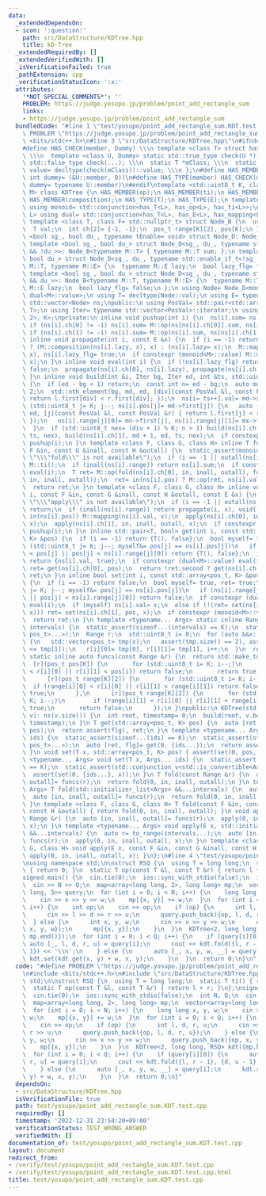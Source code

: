 ```yaml
---
data:
  _extendedDependsOn:
  - icon: ':question:'
    path: src/DataStructure/KDTree.hpp
    title: kD-Tree
  _extendedRequiredBy: []
  _extendedVerifiedWith: []
  _isVerificationFailed: true
  _pathExtension: cpp
  _verificationStatusIcon: ':x:'
  attributes:
    '*NOT_SPECIAL_COMMENTS*': ''
    PROBLEM: https://judge.yosupo.jp/problem/point_add_rectangle_sum
    links:
    - https://judge.yosupo.jp/problem/point_add_rectangle_sum
  bundledCode: "#line 1 \"test/yosupo/point_add_rectangle_sum.KDT.test.cpp\"\n#define\
    \ PROBLEM \"https://judge.yosupo.jp/problem/point_add_rectangle_sum\"\n#include\
    \ <bits/stdc++.h>\n#line 3 \"src/DataStructure/KDTree.hpp\"\n#ifndef HAS_CHECK\n\
    #define HAS_CHECK(member, Dummy) \\\n template <class T> struct has_##member {\
    \ \\\n  template <class U, Dummy> static std::true_type check(U *); \\\n  static\
    \ std::false_type check(...); \\\n  static T *mClass; \\\n  static const bool\
    \ value= decltype(check(mClass))::value; \\\n };\n#define HAS_MEMBER(member) HAS_CHECK(member,\
    \ int dummy= (&U::member, 0))\n#define HAS_TYPE(member) HAS_CHECK(member, class\
    \ dummy= typename U::member)\n#endif\ntemplate <std::uint8_t K, class pos_t, class\
    \ M> class KDTree {\n HAS_MEMBER(op);\n HAS_MEMBER(ti);\n HAS_MEMBER(mapping);\n\
    \ HAS_MEMBER(composition);\n HAS_TYPE(T);\n HAS_TYPE(E);\n template <class L>\
    \ using monoid= std::conjunction<has_T<L>, has_op<L>, has_ti<L>>;\n template <class\
    \ L> using dual= std::conjunction<has_T<L>, has_E<L>, has_mapping<L>, has_composition<L>>;\n\
    \ template <class T, class F= std::nullptr_t> struct Node_B {\n  using E= F;\n\
    \  T val;\n  int ch[2]= {-1, -1};\n  pos_t range[K][2], pos[K];\n };\n template\
    \ <bool sg_, bool du_, typename tEnable= void> struct Node_D: Node_B<M> {};\n\
    \ template <bool sg_, bool du_> struct Node_D<sg_, du_, typename std::enable_if_t<sg_\
    \ && !du_>>: Node_B<typename M::T> { typename M::T sum; };\n template <bool sg_,\
    \ bool du_> struct Node_D<sg_, du_, typename std::enable_if_t<!sg_ && du_>>: Node_B<typename\
    \ M::T, typename M::E> {\n  typename M::E lazy;\n  bool lazy_flg= false;\n };\n\
    \ template <bool sg_, bool du_> struct Node_D<sg_, du_, typename std::enable_if_t<sg_\
    \ && du_>>: Node_B<typename M::T, typename M::E> {\n  typename M::T sum;\n  typename\
    \ M::E lazy;\n  bool lazy_flg= false;\n };\n using Node= Node_D<monoid<M>::value,\
    \ dual<M>::value>;\n using T= decltype(Node::val);\n using E= typename Node::E;\n\
    \ std::vector<Node> ns;\npublic:\n using PosVal= std::pair<std::array<pos_t, K>,\
    \ T>;\n using Iter= typename std::vector<PosVal>::iterator;\n using Range= std::array<std::array<pos_t,\
    \ 2>, K>;\nprivate:\n inline void pushup(int i) {\n  ns[i].sum= ns[i].val;\n \
    \ if (ns[i].ch[0] != -1) ns[i].sum= M::op(ns[ns[i].ch[0]].sum, ns[i].sum);\n \
    \ if (ns[i].ch[1] != -1) ns[i].sum= M::op(ns[i].sum, ns[ns[i].ch[1]].sum);\n }\n\
    \ inline void propagate(int i, const E &x) {\n  if (i == -1) return;\n  ns[i].lazy_flg\
    \ ? (M::composition(ns[i].lazy, x), x) : (ns[i].lazy= x);\n  M::mapping(ns[i].val,\
    \ x), ns[i].lazy_flg= true;\n  if constexpr (monoid<M>::value) M::mapping(ns[i].sum,\
    \ x);\n }\n inline void eval(int i) {\n  if (!ns[i].lazy_flg) return;\n  ns[i].lazy_flg=\
    \ false;\n  propagate(ns[i].ch[0], ns[i].lazy), propagate(ns[i].ch[1], ns[i].lazy);\n\
    \ }\n inline void build(int &i, Iter bg, Iter ed, int &ts, std::uint8_t div= 0)\
    \ {\n  if (ed - bg < 1) return;\n  const int n= ed - bg;\n  auto md= bg + n /\
    \ 2;\n  std::nth_element(bg, md, ed, [div](const PosVal &l, const PosVal &r) {\
    \ return l.first[div] < r.first[div]; });\n  ns[i= ts++].val= md->second;\n  for\
    \ (std::uint8_t j= K; j--; ns[i].pos[j]= md->first[j]) {\n   auto [mn, mx]= std::minmax_element(bg,\
    \ ed, [j](const PosVal &l, const PosVal &r) { return l.first[j] < r.first[j];\
    \ });\n   ns[i].range[j][0]= mn->first[j], ns[i].range[j][1]= mx->first[j];\n\
    \  }\n  if (std::uint8_t nex= (div + 1) % K; n > 1) build(ns[i].ch[0], bg, md,\
    \ ts, nex), build(ns[i].ch[1], md + 1, ed, ts, nex);\n  if constexpr (monoid<M>::value)\
    \ pushup(i);\n }\n template <class F, class G, class H> inline T fold(int i, const\
    \ F &in, const G &inall, const H &outall) {\n  static_assert(monoid<M>::value,\
    \ \"\\\"fold\\\" is not available\");\n  if (i == -1 || outall(ns[i].range)) return\
    \ M::ti();\n  if (inall(ns[i].range)) return ns[i].sum;\n  if constexpr (dual<M>::value)\
    \ eval(i);\n  T ret= M::op(fold(ns[i].ch[0], in, inall, outall), fold(ns[i].ch[1],\
    \ in, inall, outall));\n  ret= in(ns[i].pos) ? M::op(ret, ns[i].val) : ret;\n\
    \  return ret;\n }\n template <class F, class G, class H> inline void apply(int\
    \ i, const F &in, const G &inall, const H &outall, const E &x) {\n  static_assert(dual<M>::value,\
    \ \"\\\"apply\\\" is not available\");\n  if (i == -1 || outall(ns[i].range))\
    \ return;\n  if (inall(ns[i].range)) return propagate(i, x), void();\n  if (eval(i);\
    \ in(ns[i].pos)) M::mapping(ns[i].val, x);\n  apply(ns[i].ch[0], in, inall, outall,\
    \ x);\n  apply(ns[i].ch[1], in, inall, outall, x);\n  if constexpr (monoid<M>::value)\
    \ pushup(i);\n }\n inline std::pair<T, bool> get(int i, const std::array<pos_t,\
    \ K> &pos) {\n  if (i == -1) return {T(), false};\n  bool myself= true;\n  for\
    \ (std::uint8_t j= K; j--; myself&= pos[j] == ns[i].pos[j])\n   if (ns[i].range[j][1]\
    \ < pos[j] || pos[j] < ns[i].range[j][0]) return {T(), false};\n  if (myself)\
    \ return {ns[i].val, true};\n  if constexpr (dual<M>::value) eval(i);\n  auto\
    \ ret= get(ns[i].ch[0], pos);\n  return !ret.second ? get(ns[i].ch[1], pos) :\
    \ ret;\n }\n inline bool set(int i, const std::array<pos_t, K> &pos, const T &x)\
    \ {\n  if (i == -1) return false;\n  bool myself= true, ret= true;\n  for (std::uint8_t\
    \ j= K; j--; myself&= pos[j] == ns[i].pos[j])\n   if (ns[i].range[j][1] < pos[j]\
    \ || pos[j] < ns[i].range[j][0]) return false;\n  if constexpr (dual<M>::value)\
    \ eval(i);\n  if (myself) ns[i].val= x;\n  else if (!(ret= set(ns[i].ch[0], pos,\
    \ x))) ret= set(ns[i].ch[1], pos, x);\n  if constexpr (monoid<M>::value) pushup(i);\n\
    \  return ret;\n }\n template <typename... Args> static inline Range to_range(std::initializer_list<Args>...\
    \ intervals) {\n  static_assert(sizeof...(intervals) == K);\n  static_assert(std::conjunction_v<std::is_same<Args,\
    \ pos_t>...>);\n  Range r;\n  std::uint8_t i= 0;\n  for (auto &&x: {intervals...})\
    \ {\n   std::vector<pos_t> tmp(x);\n   assert(tmp.size() == 2), assert(tmp[0]\
    \ <= tmp[1]);\n   r[i][0]= tmp[0], r[i][1]= tmp[1], i++;\n  }\n  return r;\n }\n\
    \ static inline auto funcs(const Range &r) {\n  return std::make_tuple(\n    \
    \  [r](pos_t pos[K]) {\n       for (std::uint8_t i= K; i--;)\n        if (pos[i]\
    \ < r[i][0] || r[i][1] < pos[i]) return false;\n       return true;\n      },\n\
    \      [r](pos_t range[K][2]) {\n       for (std::uint8_t i= K; i--;)\n      \
    \  if (range[i][0] < r[i][0] || r[i][1] < range[i][1]) return false;\n       return\
    \ true;\n      },\n      [r](pos_t range[K][2]) {\n       for (std::uint8_t i=\
    \ K; i--;)\n        if (range[i][1] < r[i][0] || r[i][1] < range[i][0]) return\
    \ true;\n       return false;\n      });\n }\npublic:\n KDTree(std::vector<PosVal>\
    \ v): ns(v.size()) {\n  int root, timestamp= 0;\n  build(root, v.begin(), v.end(),\
    \ timestamp);\n }\n T get(std::array<pos_t, K> pos) {\n  auto [ret, flg]= get(0,\
    \ pos);\n  return assert(flg), ret;\n }\n template <typename... Args> T get(Args...\
    \ ids) {\n  static_assert(sizeof...(ids) == K);\n  static_assert(std::conjunction_v<std::is_convertible<Args,\
    \ pos_t>...>);\n  auto [ret, flg]= get(0, {ids...});\n  return assert(flg), ret;\n\
    \ }\n void set(T x, std::array<pos_t, K> pos) { assert(set(0, pos, x)); }\n template\
    \ <typename... Args> void set(T x, Args... ids) {\n  static_assert(sizeof...(ids)\
    \ == K);\n  static_assert(std::conjunction_v<std::is_convertible<Args, pos_t>...>);\n\
    \  assert(set(0, {ids...}, x));\n }\n T fold(const Range &r) {\n  auto [in, inall,\
    \ outall]= funcs(r);\n  return fold(0, in, inall, outall);\n }\n template <typename...\
    \ Args> T fold(std::initializer_list<Args> &&...intervals) {\n  auto r= to_range(intervals...);\n\
    \  auto [in, inall, outall]= funcs(r);\n  return fold(0, in, inall, outall);\n\
    \ }\n template <class F, class G, class H> T fold(const F &in, const G &inall,\
    \ const H &outall) { return fold(0, in, inall, outall); }\n void apply(E x, const\
    \ Range &r) {\n  auto [in, inall, outall]= funcs(r);\n  apply(0, in, inall, outall,\
    \ x);\n }\n template <typename... Args> void apply(E x, std::initializer_list<Args>\
    \ &&...intervals) {\n  auto r= to_range(intervals...);\n  auto [in, inall, outall]=\
    \ funcs(r);\n  apply(0, in, inall, outall, x);\n }\n template <class F, class\
    \ G, class H> void apply(E x, const F &in, const G &inall, const H &outall) {\
    \ apply(0, in, inall, outall, x); }\n};\n#line 4 \"test/yosupo/point_add_rectangle_sum.KDT.test.cpp\"\
    \nusing namespace std;\n\nstruct RSQ {\n  using T = long long;\n  static T ti()\
    \ { return 0; }\n  static T op(const T &l, const T &r) { return l + r; }\n};\n\
    signed main() {\n  cin.tie(0);\n  ios::sync_with_stdio(false);\n  int N, Q;\n\
    \  cin >> N >> Q;\n  map<array<long long, 2>, long long> mp;\n  vector<array<long\
    \ long, 5>> query;\n  for (int i = 0; i < N; i++) {\n    long long x, y, w;\n\
    \    cin >> x >> y >> w;\n    mp[{x, y}] += w;\n  }\n  for (int i = 0; i < Q;\
    \ i++) {\n    int op;\n    cin >> op;\n    if (op) {\n      int l, d, r, u;\n\
    \      cin >> l >> d >> r >> u;\n      query.push_back({op, l, d, r, u});\n  \
    \  } else {\n      int x, y, w;\n      cin >> x >> y >> w;\n      query.push_back({op,\
    \ x, y, w});\n      mp[{x, y}];\n    }\n  }\n  KDTree<2, long long, RSQ> kdt({mp.begin(),\
    \ mp.end()});\n  for (int i = 0; i < Q; i++) {\n    if (query[i][0]) {\n     \
    \ auto [_, l, d, r, u] = query[i];\n      cout << kdt.fold({l, r - 1}, {d, u -\
    \ 1}) << '\\n';\n    } else {\n      auto [_, x, y, w, __] = query[i];\n     \
    \ kdt.set(kdt.get(x, y) + w, x, y);\n    }\n  }\n  return 0;\n}\n"
  code: "#define PROBLEM \"https://judge.yosupo.jp/problem/point_add_rectangle_sum\"\
    \n#include <bits/stdc++.h>\n#include \"src/DataStructure/KDTree.hpp\"\nusing namespace\
    \ std;\n\nstruct RSQ {\n  using T = long long;\n  static T ti() { return 0; }\n\
    \  static T op(const T &l, const T &r) { return l + r; }\n};\nsigned main() {\n\
    \  cin.tie(0);\n  ios::sync_with_stdio(false);\n  int N, Q;\n  cin >> N >> Q;\n\
    \  map<array<long long, 2>, long long> mp;\n  vector<array<long long, 5>> query;\n\
    \  for (int i = 0; i < N; i++) {\n    long long x, y, w;\n    cin >> x >> y >>\
    \ w;\n    mp[{x, y}] += w;\n  }\n  for (int i = 0; i < Q; i++) {\n    int op;\n\
    \    cin >> op;\n    if (op) {\n      int l, d, r, u;\n      cin >> l >> d >>\
    \ r >> u;\n      query.push_back({op, l, d, r, u});\n    } else {\n      int x,\
    \ y, w;\n      cin >> x >> y >> w;\n      query.push_back({op, x, y, w});\n  \
    \    mp[{x, y}];\n    }\n  }\n  KDTree<2, long long, RSQ> kdt({mp.begin(), mp.end()});\n\
    \  for (int i = 0; i < Q; i++) {\n    if (query[i][0]) {\n      auto [_, l, d,\
    \ r, u] = query[i];\n      cout << kdt.fold({l, r - 1}, {d, u - 1}) << '\\n';\n\
    \    } else {\n      auto [_, x, y, w, __] = query[i];\n      kdt.set(kdt.get(x,\
    \ y) + w, x, y);\n    }\n  }\n  return 0;\n}"
  dependsOn:
  - src/DataStructure/KDTree.hpp
  isVerificationFile: true
  path: test/yosupo/point_add_rectangle_sum.KDT.test.cpp
  requiredBy: []
  timestamp: '2022-12-31 23:54:20+09:00'
  verificationStatus: TEST_WRONG_ANSWER
  verifiedWith: []
documentation_of: test/yosupo/point_add_rectangle_sum.KDT.test.cpp
layout: document
redirect_from:
- /verify/test/yosupo/point_add_rectangle_sum.KDT.test.cpp
- /verify/test/yosupo/point_add_rectangle_sum.KDT.test.cpp.html
title: test/yosupo/point_add_rectangle_sum.KDT.test.cpp
---
```

